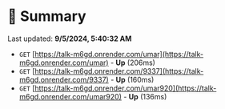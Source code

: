 # 📖 Summary
Last updated: **9/5/2024, 5:40:32 AM**

- `GET` [https://talk-m6gd.onrender.com/umar](https://talk-m6gd.onrender.com/umar) - **Up** (206ms)
- `GET` [https://talk-m6gd.onrender.com/9337](https://talk-m6gd.onrender.com/9337) - **Up** (160ms)
- `GET` [https://talk-m6gd.onrender.com/umar920](https://talk-m6gd.onrender.com/umar920) - **Up** (136ms)
